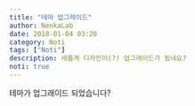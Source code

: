 ```yaml
---
title: "테마 업그레이드"
author: NenkaLab
date: 2018-01-04 03:20
category: Noti
tags: ["Noti"]
description: 새롭게 디자인이(?) 업그래이드가 됬네요?
noti: true
---
```


테마가 업그래이드 되었습니다?
